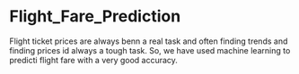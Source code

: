 # Flight_Fare_Prediction
Flight ticket prices are always benn a real task and often finding trends and finding prices id always a tough task.
So, we have used machine learning to predicti flight fare with a very good accuracy.
